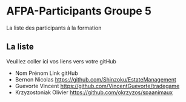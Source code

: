 # AFPA-Participants Groupe 5
La liste des participants à la formation


## La liste 
Veuillez coller ici vos liens vers votre gitHub

 - Nom 	         	Prénom 	            Link gitHub          
 - Bernon         Nicolas             https://github.com/Shinzoku/EstateManagement
 - Guevorte       Vincent             https://github.com/VincentGuevorte/tradegame
 - Krzyzostoniak  Olivier             https://github.com/okrzyzos/spaanimaux

